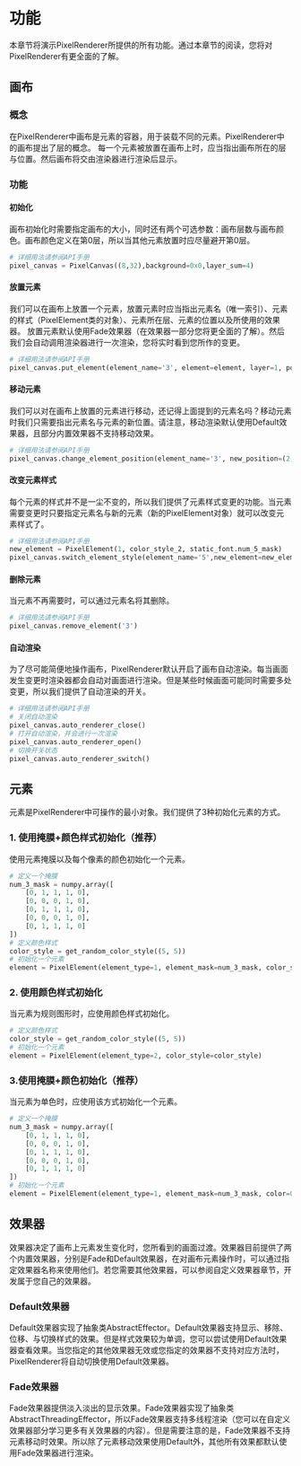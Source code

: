 # 功能
本章节将演示PixelRenderer所提供的所有功能。通过本章节的阅读，您将对PixelRenderer有更全面的了解。
## 画布
### 概念
在PixelRenderer中画布是元素的容器，用于装载不同的元素。PixelRenderer中的画布提出了层的概念。
每一个元素被放置在画布上时，应当指出画布所在的层与位置。然后画布将交由渲染器进行渲染后显示。
### 功能
#### 初始化
画布初始化时需要指定画布的大小，同时还有两个可选参数：画布层数与画布颜色。画布颜色定义在第0层，所以当其他元素放置时应尽量避开第0层。
```python
# 详细用法请参阅API手册
pixel_canvas = PixelCanvas((8,32),background=0x0,layer_sum=4)
```
#### 放置元素
我们可以在画布上放置一个元素，放置元素时应当指出元素名（唯一索引）、元素的样式（PixelElement类的对象）、元素所在层、元素的位置以及所使用的效果器。
放置元素默认使用Fade效果器（在效果器一部分您将更全面的了解）。然后我们会自动调用渲染器进行一次渲染，您将实时看到您所作的变更。
```python
# 详细用法请参阅API手册
pixel_canvas.put_element(element_name='3', element=element, layer=1, position=(1, 12))
```
#### 移动元素
我们可以对在画布上放置的元素进行移动，还记得上面提到的元素名吗？移动元素时我们只需要指出元素名与元素的新位置。请注意，移动渲染默认使用Default效果器，且部分内置效果器不支持移动效果。
```python
# 详细用法请参阅API手册
pixel_canvas.change_element_position(element_name='3', new_position=(2, 15))
```
#### 改变元素样式
每个元素的样式并不是一尘不变的，所以我们提供了元素样式变更的功能。当元素需要变更时只要指定元素名与新的元素（新的PixelElement对象）就可以改变元素样式了。
```python
# 详细用法请参阅API手册
new_element = PixelElement(1, color_style_2, static_font.num_5_mask)
pixel_canvas.switch_element_style(element_name='5',new_element=new_element)
```
#### 删除元素
当元素不再需要时，可以通过元素名将其删除。
```python
# 详细用法请参阅API手册
pixel_canvas.remove_element('3')
```
#### 自动渲染
为了尽可能简便地操作画布，PixelRenderer默认开启了画布自动渲染。每当画面发生变更时渲染器都会自动对画面进行渲染。但是某些时候画面可能同时需要多处变更，所以我们提供了自动渲染的开关。
```python
# 详细用法请参阅API手册
# 关闭自动渲染
pixel_canvas.auto_renderer_close()
# 打开自动渲染，并会进行一次渲染
pixel_canvas.auto_renderer_open()
# 切换开关状态
pixel_canvas.auto_renderer_switch()
```
## 元素
元素是PixelRenderer中可操作的最小对象。我们提供了3种初始化元素的方式。
### 1. 使用掩膜+颜色样式初始化（推荐）
使用元素掩膜以及每个像素的颜色初始化一个元素。
```python
# 定义一个掩膜
num_3_mask = numpy.array([
    [0, 1, 1, 1, 0],
    [0, 0, 0, 1, 0],
    [0, 1, 1, 1, 0],
    [0, 0, 0, 1, 0],
    [0, 1, 1, 1, 0]
])
# 定义颜色样式
color_style = get_random_color_style((5, 5))
# 初始化一个元素
element = PixelElement(element_type=1, element_mask=num_3_mask, color_style=color_style)
```
### 2. 使用颜色样式初始化
当元素为规则图形时，应使用颜色样式初始化。
```python
# 定义颜色样式
color_style = get_random_color_style((5, 5))
# 初始化一个元素
element = PixelElement(element_type=2, color_style=color_style)
```
### 3.使用掩膜+颜色初始化（推荐）
当元素为单色时，应使用该方式初始化一个元素。
```python
# 定义一个掩膜
num_3_mask = numpy.array([
    [0, 1, 1, 1, 0],
    [0, 0, 0, 1, 0],
    [0, 1, 1, 1, 0],
    [0, 0, 0, 1, 0],
    [0, 1, 1, 1, 0]
])
# 初始化一个元素
element = PixelElement(element_type=1, element_mask=num_3_mask, color=0xff00ff00)
```

## 效果器
效果器决定了画布上元素发生变化时，您所看到的画面过渡。效果器目前提供了两个内置效果器，分别是Fade和Default效果器，在对画布元素操作时，可以通过指定效果器名称来使用他们。若您需要其他效果器，可以参阅自定义效果器章节，开发属于您自己的效果器。
### Default效果器
Default效果器实现了抽象类AbstractEffector。Default效果器支持显示、移除、位移、与切换样式的效果。但是样式效果较为单调，您可以尝试使用Default效果器查看效果。当您指定的其他效果器无效或您指定的效果器不支持对应方法时，PixelRenderer将自动切换使用Default效果器。
### Fade效果器
Fade效果器提供淡入淡出的显示效果。Fade效果器实现了抽象类AbstractThreadingEffector，所以Fade效果器支持多线程渲染（您可以在自定义效果器部分学习更多有关效果器的内容）。但是需要注意的是，Fade效果器不支持元素移动时效果。所以除了元素移动效果使用Default外，其他所有效果都默认使用Fade效果器进行渲染。